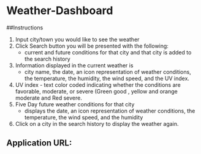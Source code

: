 # Weather-Dashboard

##Instructions

1. Input city/town you would like to see the weather
2. Click Search button you will be presented with the following:
    - current and future conditions for that city and that city is added to the search history
3. Information displayed in the current weather is
      - city name, the date, an icon representation of weather conditions, the temperature, the humidity, the wind speed, and the UV index.
4. UV index - text color coded indicating whether the conditions are favorable, moderate, or severe (Green good , yellow and orange moderate and Red severe.
5. Five Day future weather conditions for that city
      - displays the date, an icon representation of weather conditions, the temperature, the wind speed, and the humidity
6. Click on a city in the search history to display the weather again.

## Application URL:

